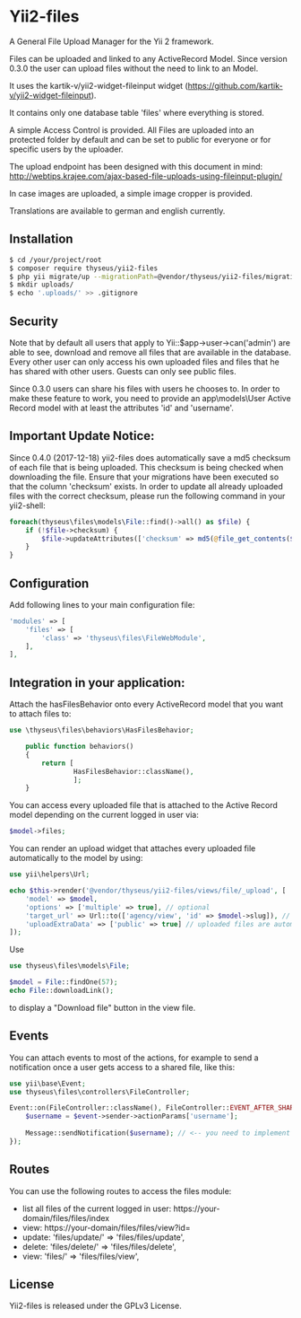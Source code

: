 # Yii2-files

A General File Upload Manager for the Yii 2 framework.

Files can be uploaded and linked to any ActiveRecord Model. Since version 0.3.0 the user
can upload files without the need to link to an Model.
 
It uses the kartik-v/yii2-widget-fileinput widget (https://github.com/kartik-v/yii2-widget-fileinput).

It contains only one database table 'files' where everything is stored.

A simple Access Control is provided. All Files are uploaded into an protected folder by default and can
be set to public for everyone or for specific users by the uploader.

The upload endpoint has been designed with this document in mind:
http://webtips.krajee.com/ajax-based-file-uploads-using-fileinput-plugin/

In case images are uploaded, a simple image cropper is provided.

Translations are available to german and english currently.

## Installation

```bash
$ cd /your/project/root
$ composer require thyseus/yii2-files
$ php yii migrate/up --migrationPath=@vendor/thyseus/yii2-files/migrations
$ mkdir uploads/
$ echo '.uploads/' >> .gitignore
```

## Security

Note that by default all users that apply to Yii::$app->user->can('admin') are able to see, download 
and remove all files that are available in the database. Every other user can only access his own 
uploaded files and files that he has shared with other users. Guests can only see public files.

Since 0.3.0 users can share his files with users he chooses to. In order to make these feature to
work, you need to provide an app\models\User Active Record model with at least the attributes 
'id' and 'username'.

## Important Update Notice:

Since 0.4.0 (2017-12-18) yii2-files does automatically save a md5 checksum of each file that is being uploaded.
This checksum is being checked when downloading the file.
Ensure that your migrations have been executed so that the column 'checksum' exists.
In order to update all already uploaded files with the correct checksum, please run the following command in your
yii2-shell:

```php
foreach(thyseus\files\models\File::find()->all() as $file) {
    if (!$file->checksum) {
        $file->updateAttributes(['checksum' => md5(@file_get_contents($file->filename_path))]);
    }
}
```

## Configuration

Add following lines to your main configuration file:

```php
'modules' => [
    'files' => [
        'class' => 'thyseus\files\FileWebModule',
    ],
],
```

## Integration in your application:

Attach the hasFilesBehavior onto every ActiveRecord model that you want to attach files to:

```php
use \thyseus\files\behaviors\HasFilesBehavior;

    public function behaviors()
    {
        return [
                HasFilesBehavior::className(),
                ];
    }
```

You can access every uploaded file that is attached to the Active Record model depending on the current
logged in user via:

```php
$model->files;
```

You can render an upload widget that attaches every uploaded file automatically to the model by using:

```php
use yii\helpers\Url;

echo $this->render('@vendor/thyseus/yii2-files/views/file/_upload', [
    'model' => $model,
    'options' => ['multiple' => true], // optional
    'target_url' => Url::to(['agency/view', 'id' => $model->slug]), // optional
    'uploadExtraData' => ['public' => true] // uploaded files are automatically public (default is: protected). optional.
]);
```

Use
```php
use thyseus\files\models\File;

$model = File::findOne(57);
echo File::downloadLink();
```

to display a "Download file" button in the view file.

## Events

You can attach events to most of the actions, for example to send a notification once a user gets
access to a shared file, like this:

```php
use yii\base\Event;
use thyseus\files\controllers\FileController;

Event::on(FileController::className(), FileController::EVENT_AFTER_SHARE_WITH_USER, function ($event) {
    $username = $event->sender->actionParams['username'];
    
    Message::sendNotification($username); // <-- you need to implement this
});
```

## Routes

You can use the following routes to access the files module:

* list all files of the current logged in user: https://your-domain/files/files/index
* view: https://your-domain/files/files/view?id=<id>
* update: 'files/update/<id>' => 'files/files/update',
* delete: 'files/delete/<id>' => 'files/files/delete',
* view: 'files/<id>' => 'files/files/view',

## License

Yii2-files is released under the GPLv3 License.
